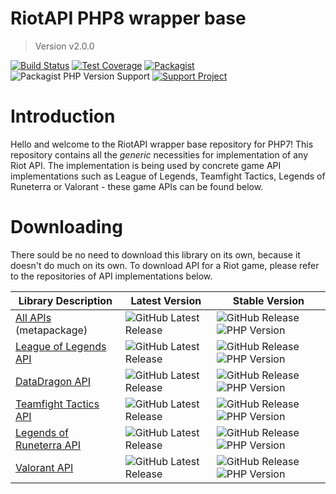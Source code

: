 # RiotAPI PHP8 wrapper base
> Version v2.0.0

[![Build Status](https://img.shields.io/travis/dolejska-daniel/riot-api-base/master)](https://travis-ci.org/dolejska-daniel/riot-api-base)
[![Test Coverage](https://img.shields.io/codeclimate/coverage/dolejska-daniel/riot-api-base?logo=code-climate)](https://codeclimate.com/github/dolejska-daniel/riot-api-base/coverage)
[![Packagist](https://img.shields.io/packagist/l/dolejska-daniel/riot-api-base)](https://packagist.org/packages/dolejska-daniel/riot-api-base)
![Packagist PHP Version Support](https://img.shields.io/packagist/php-v/dolejska-daniel/riot-api-base)
[![Support Project](https://img.shields.io/badge/support_project-PayPal-blue)](https://www.paypal.me/dolejskad)


# Introduction
Hello and welcome to the RiotAPI wrapper base repository for PHP7!
This repository contains all the _generic_ necessities for implementation of any Riot API.
The implementation is being used by concrete game API implementations such as League of Legends, Teamfight Tactics, Legends of Runeterra or Valorant - these game APIs can be found below.


# Downloading
There sould be no need to download this library on its own, because it doesn't do much on its own.
To download API for a Riot game, please refer to the repositories of API implementations below.

| Library Description                                                               | Latest Version                                                                                                            | Stable Version                                                                                                                                                                            |
|-----------------------------------------------------------------------------------|---------------------------------------------------------------------------------------------------------------------------|-------------------------------------------------------------------------------------------------------------------------------------------------------------------------------------------|
| [All APIs](https://github.com/dolejska-daniel/riot-api) (metapackage)             | ![GitHub Latest Release](https://img.shields.io/github/v/release/dolejska-daniel/riot-api?include_prereleases)            | ![GitHub Release](https://img.shields.io/github/v/release/dolejska-daniel/riot-api) ![PHP Version](https://img.shields.io/packagist/php-v/dolejska-daniel/riot-api)                       |
| [League of Legends API](https://github.com/dolejska-daniel/riot-api-league)       | ![GitHub Latest Release](https://img.shields.io/github/v/release/dolejska-daniel/riot-api-league?include_prereleases)     | ![GitHub Release](https://img.shields.io/github/v/release/dolejska-daniel/riot-api-league) ![PHP Version](https://img.shields.io/packagist/php-v/dolejska-daniel/riot-api-league)         |
| [DataDragon API](https://github.com/dolejska-daniel/riot-api-datadragon)          | ![GitHub Latest Release](https://img.shields.io/github/v/release/dolejska-daniel/riot-api-datadragon?include_prereleases) | ![GitHub Release](https://img.shields.io/github/v/release/dolejska-daniel/riot-api-datadragon) ![PHP Version](https://img.shields.io/packagist/php-v/dolejska-daniel/riot-api-datadragon) |
| [Teamfight Tactics API](https://github.com/dolejska-daniel/riot-api-tft)          | ![GitHub Latest Release](https://img.shields.io/github/v/release/dolejska-daniel/riot-api-tft?include_prereleases)        | ![GitHub Release](https://img.shields.io/github/v/release/dolejska-daniel/riot-api-tft) ![PHP Version](https://img.shields.io/packagist/php-v/dolejska-daniel/riot-api-tft)               |
| [Legends of Runeterra API](https://github.com/dolejska-daniel/riot-api-runeterra) | ![GitHub Latest Release](https://img.shields.io/github/v/release/dolejska-daniel/riot-api-runeterra?include_prereleases)  | ![GitHub Release](https://img.shields.io/github/v/release/dolejska-daniel/riot-api-runeterra) ![PHP Version](https://img.shields.io/packagist/php-v/dolejska-daniel/riot-api-runeterra)   |
| [Valorant API](https://github.com/dolejska-daniel/riot-api-valorant)              | ![GitHub Latest Release](https://img.shields.io/github/v/release/dolejska-daniel/riot-api-valorant?include_prereleases)   | ![GitHub Release](https://img.shields.io/github/v/release/dolejska-daniel/riot-api-valorant) ![PHP Version](https://img.shields.io/packagist/php-v/dolejska-daniel/riot-api-valorant)     |
